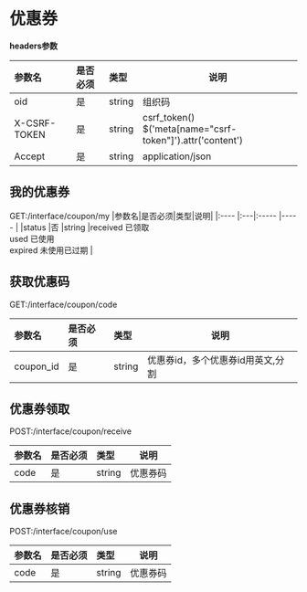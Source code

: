 # 优惠券

**headers参数**

|参数名|是否必须|类型|说明|
|:----    |:---|:----- |-----   |
|oid |是  |string |组织码   |
|X-CSRF-TOKEN|是|string|csrf_token()<br/>$('meta[name="csrf-token"]').attr('content')|
|Accept|是|string|application/json|

## 我的优惠券

GET:/interface/coupon/my
|参数名|是否必须|类型|说明|
|:----    |:---|:----- |-----   |
|status |否  |string |received 已领取<br/>used 已使用<br/>expired 未使用已过期   |

## 获取优惠码

GET:/interface/coupon/code

|参数名|是否必须|类型|说明|
|:----    |:---|:----- |-----   |
|coupon_id |是  |string |优惠券id，多个优惠券id用英文,分割   |

## 优惠券领取

POST:/interface/coupon/receive

|参数名|是否必须|类型|说明|
|:----    |:---|:----- |-----   |
|code |是  |string |优惠券码   |

## 优惠券核销

POST:/interface/coupon/use

|参数名|是否必须|类型|说明|
|:----    |:---|:----- |-----   |
|code |是  |string |优惠券码   |

